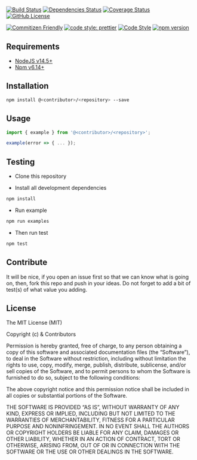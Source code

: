 # <repository>

[![Build Status](https://travis-ci.com/<contributor>/<repository>.svg?branch=master)](https://travis-ci.com/<contributor>/<repository>)
[![Dependencies Status](https://david-dm.org/<contributor>/<repository>.svg)](https://david-dm.org/<contributor>/<repository>)
[![Coverage Status](https://coveralls.io/repos/github/<contributor>/<repository>/badge.svg?branch=master)](https://coveralls.io/github/<contributor>/<repository>?branch=master)
[![GitHub License](https://img.shields.io/github/license/<contributor>/<repository>)](https://github.com/<contributor>/<repository>/blob/develop/LICENSE)

[![Commitizen Friendly](https://img.shields.io/badge/commitizen-friendly-brightgreen.svg)](http://commitizen.github.io/cz-cli/)
[![code style: prettier](https://img.shields.io/badge/code_style-prettier-ff69b4.svg)](https://github.com/prettier/prettier)
[![Code Style](https://badgen.net/badge/code%20style/airbnb/ff5a5f?icon=airbnb)](https://github.com/airbnb/javascript)
[![npm version](https://img.shields.io/npm/v/@<contributor>/<repository>)](https://www.npmjs.com/package/@<contributor>/<repository>)

<repository>

## Requirements

- [NodeJS v14.5+](https://nodejs.org)
- [Npm v6.14+](https://www.npmjs.com/)

## Installation

```sh
npm install @<contributor>/<repository> --save
```

## Usage

```js
import { example } from '@<contributor>/<repository>';

example(error => { ... });
```

## Testing

- Clone this repository

- Install all development dependencies

```sh
npm install
```

- Run example

```sh
npm run examples
```

- Then run test

```sh
npm test
```

## Contribute

It will be nice, if you open an issue first so that we can know what is going on, then, fork this repo and push in your ideas. Do not forget to add a bit of test(s) of what value you adding.

## License

The MIT License (MIT)

Copyright (c) <contributor> & Contributors

Permission is hereby granted, free of charge, to any person obtaining a copy of this software and associated documentation files (the “Software”), to deal in the Software without restriction, including without limitation the rights to use, copy, modify, merge, publish, distribute, sublicense, and/or sell copies of the Software, and to permit persons to whom the Software is furnished to do so, subject to the following conditions:

The above copyright notice and this permission notice shall be included in all copies or substantial portions of the Software.

THE SOFTWARE IS PROVIDED “AS IS”, WITHOUT WARRANTY OF ANY KIND, EXPRESS OR IMPLIED, INCLUDING BUT NOT LIMITED TO THE WARRANTIES OF MERCHANTABILITY, FITNESS FOR A PARTICULAR PURPOSE AND NONINFRINGEMENT. IN NO EVENT SHALL THE AUTHORS OR COPYRIGHT HOLDERS BE LIABLE FOR ANY CLAIM, DAMAGES OR OTHER LIABILITY, WHETHER IN AN ACTION OF CONTRACT, TORT OR OTHERWISE, ARISING FROM, OUT OF OR IN CONNECTION WITH THE SOFTWARE OR THE USE OR OTHER DEALINGS IN THE SOFTWARE.
